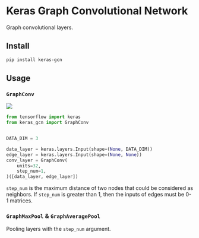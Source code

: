 # Keras Graph Convolutional Network

Graph convolutional layers.

## Install

```bash
pip install keras-gcn
```

## Usage

### `GraphConv`

![](https://user-images.githubusercontent.com/853842/46645052-88d54f00-cbb5-11e8-9acb-70f4ae5ec654.png)

```python
from tensorflow import keras
from keras_gcn import GraphConv


DATA_DIM = 3

data_layer = keras.layers.Input(shape=(None, DATA_DIM))
edge_layer = keras.layers.Input(shape=(None, None))
conv_layer = GraphConv(
    units=32,
    step_num=1,
)([data_layer, edge_layer])
```

`step_num` is the maximum distance of two nodes that could be considered as neighbors. If `step_num` is greater than 1, then the inputs of edges must be 0-1 matrices.

### `GraphMaxPool` & `GraphAveragePool`

Pooling layers with the `step_num` argument.
